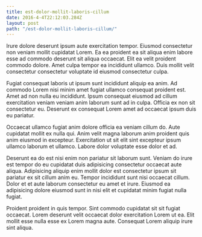```yaml
---
title: est-dolor-mollit-laboris-cillum
date: 2016-4-4T22:12:03.284Z
layout: post
path: "/est-dolor-mollit-laboris-cillum/"
---
```


Irure dolore deserunt ipsum aute exercitation tempor. Eiusmod consectetur non veniam mollit cupidatat Lorem. Ea ea proident ea sit aliqua enim labore esse ad commodo deserunt sit aliqua occaecat. Elit ea velit proident commodo dolore. Amet culpa tempor ea incididunt ullamco. Duis mollit velit consectetur consectetur voluptate id eiusmod consectetur culpa.

Fugiat consequat laboris ut ipsum sunt incididunt aliquip ea anim. Ad commodo Lorem nisi minim amet fugiat ullamco consequat proident est. Amet ad non nulla eu incididunt. Ipsum consequat eiusmod ad cillum exercitation veniam veniam anim laborum sunt ad in culpa. Officia ex non sit consectetur eu. Deserunt ex consequat Lorem amet ad occaecat ipsum duis eu pariatur.

Occaecat ullamco fugiat anim dolore officia ea veniam cillum do. Aute cupidatat mollit ex nulla qui. Anim velit magna laborum anim proident quis anim eiusmod in excepteur. Exercitation ut sit elit sint excepteur ipsum ullamco laborum et ullamco. Labore dolor voluptate esse dolor et ad.

Deserunt ea do est nisi enim non pariatur sit laborum sunt. Veniam do irure est tempor do eu cupidatat duis adipisicing consectetur occaecat aute aliqua. Adipisicing aliquip enim mollit dolor est consectetur ipsum sit pariatur ex sit cillum anim eu. Tempor incididunt sunt nisi occaecat cillum. Dolor et et aute laborum consectetur eu amet et irure. Eiusmod ea adipisicing dolore eiusmod sunt in nisi elit et cupidatat minim fugiat nulla fugiat.

Proident proident in quis tempor. Sint commodo cupidatat sit sit fugiat occaecat. Lorem deserunt velit occaecat dolor exercitation Lorem ut ea. Elit mollit esse nulla esse ex Lorem magna aute. Consequat Lorem aliquip irure sint aliqua.